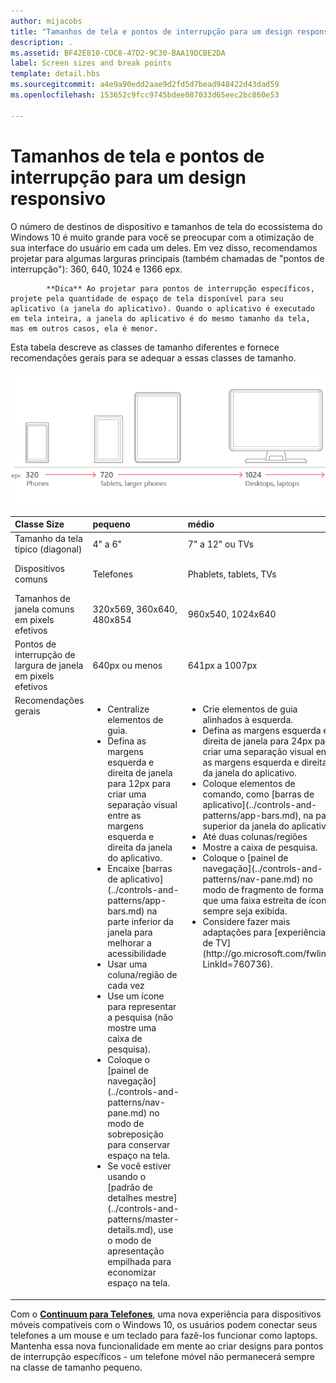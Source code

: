 ```yaml
---
author: mijacobs
title: "Tamanhos de tela e pontos de interrupção para um design responsivo"
description: .
ms.assetid: BF42E810-CDC8-47D2-9C30-BAA19DCBE2DA
label: Screen sizes and break points
template: detail.hbs
ms.sourcegitcommit: a4e9a90edd2aae9d2fd5d7bead948422d43dad59
ms.openlocfilehash: 153652c9fcc9745bdee087033d65eec2bc860e53

---
```


#  Tamanhos de tela e pontos de interrupção para um design responsivo

O número de destinos de dispositivo e tamanhos de tela do ecossistema do Windows 10 é muito grande para você se preocupar com a otimização de sua interface do usuário em cada um deles. Em vez disso, recomendamos projetar para algumas larguras principais (também chamadas de "pontos de interrupção"): 360, 640, 1024 e 1366 epx.


            **Dica** Ao projetar para pontos de interrupção específicos, projete pela quantidade de espaço de tela disponível para seu aplicativo (a janela do aplicativo). Quando o aplicativo é executado em tela inteira, a janela do aplicativo é do mesmo tamanho da tela, mas em outros casos, ela é menor.
 

Esta tabela descreve as classes de tamanho diferentes e fornece recomendações gerais para se adequar a essas classes de tamanho.

![pontos de interrupção do design responsivo](images/rsp-design/rspd-breakpoints.png)

<table>
<colgroup>
<col width="25%" />
<col width="25%" />
<col width="25%" />
<col width="25%" />
</colgroup>
<thead>
<tr class="header">
<th align="left">Classe Size</th>
<th align="left">pequeno</th>
<th align="left">médio</th>
<th align="left">grande</th>
</tr>
</thead>
<tbody>
<tr class="odd">
<td align="left">Tamanho da tela típico (diagonal)</td>
<td align="left">4&quot; a 6&quot;</td>
<td align="left">7&quot; a 12&quot; ou TVs</td>
<td align="left">13&quot; e maior</td>
</tr>
<tr class="even">
<td align="left">Dispositivos comuns</td>
<td align="left">Telefones</td>
<td align="left">Phablets, tablets, TVs</td>
<td align="left">Computadores, laptops, Surface Hubs</td>
</tr>
<tr class="odd">
<td align="left">Tamanhos de janela comuns em pixels efetivos</td>
<td align="left">320x569, 360x640, 480x854</td>
<td align="left">960x540, 1024x640</td>
<td align="left">1366x768, 1920x1080</td>
</tr>
<tr class="even">
<td align="left">Pontos de interrupção de largura de janela em pixels efetivos</td>
<td align="left">640px ou menos</td>
<td align="left">641px a 1007px</td>
<td align="left">1008px ou mais</td>
</tr>
<tr class="odd">
<td align="left" valign="top">Recomendações gerais</td>
<td align="left" valign="top"><ul>
<li>Centralize elementos de guia.</li>
<li>Defina as margens esquerda e direita de janela para 12px para criar uma separação visual entre as margens esquerda e direita da janela do aplicativo.</li>
<li>Encaixe [barras de aplicativo](../controls-and-patterns/app-bars.md) na parte inferior da janela para melhorar a acessibilidade</li>
<li>Usar uma coluna/região de cada vez</li>
<li>Use um ícone para representar a pesquisa (não mostre uma caixa de pesquisa).</li>
<li>Coloque o [painel de navegação](../controls-and-patterns/nav-pane.md) no modo de sobreposição para conservar espaço na tela.</li>
<li>Se você estiver usando o [padrão de detalhes mestre](../controls-and-patterns/master-details.md), use o modo de apresentação empilhada para economizar espaço na tela.</li>
</ul></td>
<td align="left" valign="top"><ul>
<li>Crie elementos de guia alinhados à esquerda.</li>
<li>Defina as margens esquerda e direita de janela para 24px para criar uma separação visual entre as margens esquerda e direita da janela do aplicativo.</li>
<li>Coloque elementos de comando, como [barras de aplicativo](../controls-and-patterns/app-bars.md), na parte superior da janela do aplicativo.</li>
<li>Até duas colunas/regiões</li>
<li>Mostre a caixa de pesquisa.</li>
<li>Coloque o [painel de navegação](../controls-and-patterns/nav-pane.md) no modo de fragmento de forma que uma faixa estreita de ícones sempre seja exibida.</li>
<li>Considere fazer mais adaptações para [experiências de TV](http://go.microsoft.com/fwlink/?LinkId=760736).</li>
</ul></td>
<td align="left" valign="top"><ul>
<li>Crie elementos de guia alinhados à esquerda.</li>
<li>Defina as margens esquerda e direita de janela para 24px para criar uma separação visual entre as margens esquerda e direita da janela do aplicativo.</li>
<li>Coloque elementos de comando, como [barras de aplicativo](../controls-and-patterns/app-bars.md), na parte superior da janela do aplicativo.</li>
<li>Até três colunas/regiões</li>
<li>Mostre a caixa de pesquisa.</li>
<li>Coloque o [painel de navegação](../controls-and-patterns/nav-pane.md) no modo encaixado para que ele sempre apareça.</li>
</ul></td>
</tr>
</tbody>
</table>

Com o [**Continuum para Telefones**](http://go.microsoft.com/fwlink/p/?LinkID=699431), uma nova experiência para dispositivos móveis compatíveis com o Windows 10, os usuários podem conectar seus telefones a um mouse e um teclado para fazê-los funcionar como laptops. Mantenha essa nova funcionalidade em mente ao criar designs para pontos de interrupção específicos - um telefone móvel não permanecerá sempre na classe de tamanho pequeno.
 



<!--HONumber=Jun16_HO4-->


